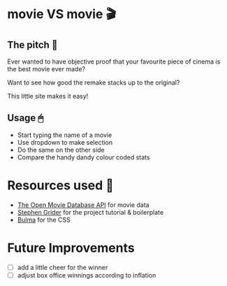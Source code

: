 # movie VS movie 🎬

## The pitch 🍿

Ever wanted to have objective proof that your favourite piece of cinema is the best movie ever made?

Want to see how good the remake stacks up to the original?

This little site makes it easy!

## Usage 🖱

- Start typing the name of a movie
- Use dropdown to make selection
- Do the same on the other side
- Compare the handy dandy colour coded stats

# Resources used 🎨

- [The Open Movie Database API](http://www.omdbapi.com/) for movie data
- [Stephen Grider](https://twitter.com/ste_grider) for the project tutorial & boilerplate
- [Bulma](https://bulma.io/) for the CSS

# Future Improvements

- [ ] add a little cheer for the winner
- [ ] adjust box office winnings according to inflation
